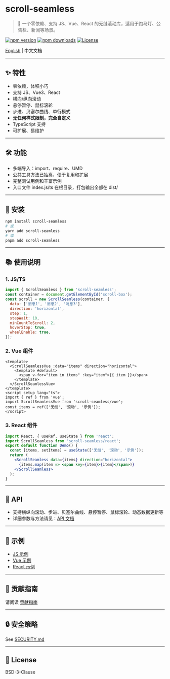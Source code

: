 # scroll-seamless

> 🚩 一个零依赖、支持 JS、Vue、React 的无缝滚动库，适用于跑马灯、公告栏、新闻等场景。


[![npm version](https://img.shields.io/npm/v/scroll-seamless.svg)](https://www.npmjs.com/package/scroll-seamless)
[![npm downloads](https://img.shields.io/npm/dm/scroll-seamless.svg)](https://www.npmjs.com/package/scroll-seamless)
[![License](https://img.shields.io/npm/l/scroll-seamless.svg)](https://github.com/chao921125/scroll-seamless/blob/main/LICENSE)


[English](./README.en.md) | 中文文档

---

## ✨ 特性
- 零依赖，体积小巧
- 支持 JS、Vue3、React
- 横向/纵向滚动
- 悬停暂停、鼠标滚轮
- 步进、贝塞尔曲线、单行模式
- **无任何样式限制，完全自定义**
- TypeScript 支持
- 可扩展、易维护

---

## 🛠️ 功能
- 多端导入：import、require、UMD
- 公共工具方法已抽离，便于复用和扩展
- 完整测试用例和丰富示例
- 入口文件 index.js/ts 在根目录，打包输出全部在 dist/

---

## 🚀 安装
```sh
npm install scroll-seamless
# 或
yarn add scroll-seamless
# 或
pnpm add scroll-seamless
```

---

## 📚 使用说明

### 1. JS/TS
```js
import { ScrollSeamless } from 'scroll-seamless';
const container = document.getElementById('scroll-box');
const scroll = new ScrollSeamless(container, {
  data: ['消息1', '消息2', '消息3'],
  direction: 'horizontal',
  step: 1,
  stepWait: 10,
  minCountToScroll: 2,
  hoverStop: true,
  wheelEnable: true,
});
```

### 2. Vue 组件
```vue
<template>
  <ScrollSeamlessVue :data="items" direction="horizontal">
    <template #default>
      <span v-for="item in items" :key="item">{{ item }}</span>
    </template>
  </ScrollSeamlessVue>
</template>
<script setup lang="ts">
import { ref } from 'vue';
import ScrollSeamlessVue from 'scroll-seamless/vue';
const items = ref(['无缝', '滚动', '示例']);
</script>
```

### 3. React 组件
```jsx
import React, { useRef, useState } from 'react';
import ScrollSeamless from 'scroll-seamless/react';
export default function Demo() {
  const [items, setItems] = useState(['无缝', '滚动', '示例']);
  return (
    <ScrollSeamless data={items} direction="horizontal">
      {items.map(item => <span key={item}>{item}</span>)}
    </ScrollSeamless>
  );
}
```

---

## 📖  API
- 支持横纵向滚动、步进、贝塞尔曲线、悬停暂停、鼠标滚轮、动态数据更新等
- 详细参数与方法请见：[API 文档](docs/API.md)

---

## 🧩 示例
- [JS 示例](examples/scroll-seamless-demo.js)
- [Vue 示例](examples/scroll-seamless-vue-demo.vue)
- [React 示例](examples/scroll-seamless-react-demo.jsx)

---

## 🤝 贡献指南
请阅读 [贡献指南](docs/CONTRIBUTING.md)

---

## 🔒 安全策略
See [SECURITY.md](SECURITY.md)

---

## 📄 License
BSD-3-Clause
